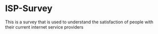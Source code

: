 # ISP-Survey

This is a survey that is used to understand the satisfaction of people with their current internet service providers
